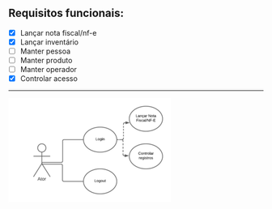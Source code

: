 
## Requisitos funcionais:

- [x] Lançar nota fiscal/nf-e
- [x] Lançar inventário
- [ ] Manter pessoa
- [ ] Manter produto
- [ ] Manter operador
- [x] Controlar acesso

---------------------

![](./estoque1.png)


